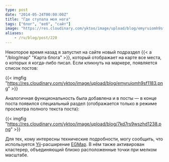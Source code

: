```yaml
---
type: post
date: "2014-05-24T00:00:00Z"
title: "Где ступала моя нога"
tags: ["блог", "веб", "сайт"]
image: "https://res.cloudinary.com/yktoo/image/upload/blog/emyruiomh9sf1183.png"
aliases:
    - /ru/blog/post/220
---
```


Некоторое время назад я запустил на сайте новый подраздел {{< a "/blog/map" "Карта блога" >}}, который отображает на карте все места, о которых я когда-либо писал. Если кликнуть на маркере, появляется список постов:

{{< imgfig "https://res.cloudinary.com/yktoo/image/upload/blog/emyruiomh9sf1183.png" >}}

<!--more-->

Аналогичная функциональность была добавлена и в посты — в конце поста появился специальный раздел (отображается только в режиме просмотра полного текста поста):

{{< imgfig "https://res.cloudinary.com/yktoo/image/upload/blog/7kd7rs9wszhd1238.png" >}}

Для тех, кому интересны технические подробности, могу сообщить, что используется [Yii](http://www.yiiframework.com/)-расширение [EGMap](http://www.yiiframework.com/extension/egmap/). В нём также активирован кластерер, объединяющий близко расположенные точки при мелком масштабе.
